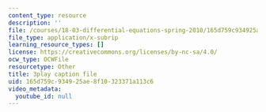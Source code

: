 ```yaml
---
content_type: resource
description: ''
file: /courses/18-03-differential-equations-spring-2010/165d759c934925ae8f10323371a113c6_EQJBp6Ym-6A.srt
file_type: application/x-subrip
learning_resource_types: []
license: https://creativecommons.org/licenses/by-nc-sa/4.0/
ocw_type: OCWFile
resourcetype: Other
title: 3play caption file
uid: 165d759c-9349-25ae-8f10-323371a113c6
video_metadata:
  youtube_id: null
---
```

